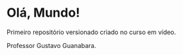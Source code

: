 # Olá, Mundo!
 Primeiro repositório versionado criado no curso em vídeo.

Professor Gustavo Guanabara.
